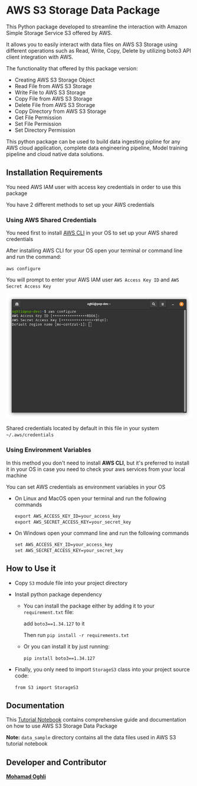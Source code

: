 # AWS S3 Storage Data Package

This Python package developed to streamline the interaction with Amazon Simple Storage Service S3 offered by AWS.

It allows you to easily interact with data files on AWS S3 Storage using different operations such as Read, Write, Copy, Delete by utilizing boto3 API client integration with AWS.

The functionality that offered by this package version:

* Creating AWS S3 Storage Object 
* Read File from AWS S3 Storage
* Write File to AWS S3 Storage
* Copy File from AWS S3 Storage
* Delete File from AWS S3 Storage
* Copy Directory from AWS S3 Storage
* Get File Permission
* Set File Permission
* Set Directory Permission

This python package can be used to build data ingesting pipline for any AWS cloud application, complete data engineering pipeline, Model training pipeline and cloud native data solutions.

## Installation Requirements 

You need AWS IAM user with access key credentials in order to use this package

You have 2 different methods to set up your AWS credentials

### Using AWS Shared Credentials

You need first to install [AWS CLI](https://docs.aws.amazon.com/cli/latest/userguide/getting-started-install.html) in your OS to set up your AWS shared credentials

After installing AWS CLI for your OS open your terminal or command line and run the command:

`aws configure`


You will prompt to enter your AWS IAM user `AWS Access Key ID` and `AWS Secret Access Key`

![alt text](docs_assets/aws-configure-linux.png)


Shared credentials located by default in this file in your system `~/.aws/credentials`

### Using Environment Variables

In this method you don't need to install **AWS CLI**, but it's preferred to install it in your OS in case you need to check your aws services from your local machine

You can set AWS credentials as environment variables in your OS 

* On Linux and MacOS open your terminal and run the following commands

    ``` 
    export AWS_ACCESS_KEY_ID=your_access_key
    export AWS_SECRET_ACCESS_KEY=your_secret_key
   ```

* On Windows open your command line and run the following commands
    ``` 
    set AWS_ACCESS_KEY_ID=your_access_key
    set AWS_SECRET_ACCESS_KEY=your_secret_key
   ```
    
## How to Use it

* Copy `S3` module file into your project directory 
* Install python package dependency 
  * You can install the package either by adding it to your `requirement.txt` file:
     
    add `boto3==1.34.127` to it
    
    Then run `pip install -r requirements.txt`
  * Or you can install it by just running:
     
    `pip install boto3==1.34.127`

* Finally, you only need to import `StorageS3` class into your project source code:

  `from S3 import StorageS3`

## Documentation 

This [Tutorial Notebook](tutorial_notebook.ipynb) contains comprehensive guide and documentation on how to use AWS S3 Storage Data Package

**Note:** `data_sample` directory contains all the data files used in AWS S3 tutorial notebook

## Developer and Contributor

**[Mohamad Oghli](https://github.com/mohammad-oghli)**